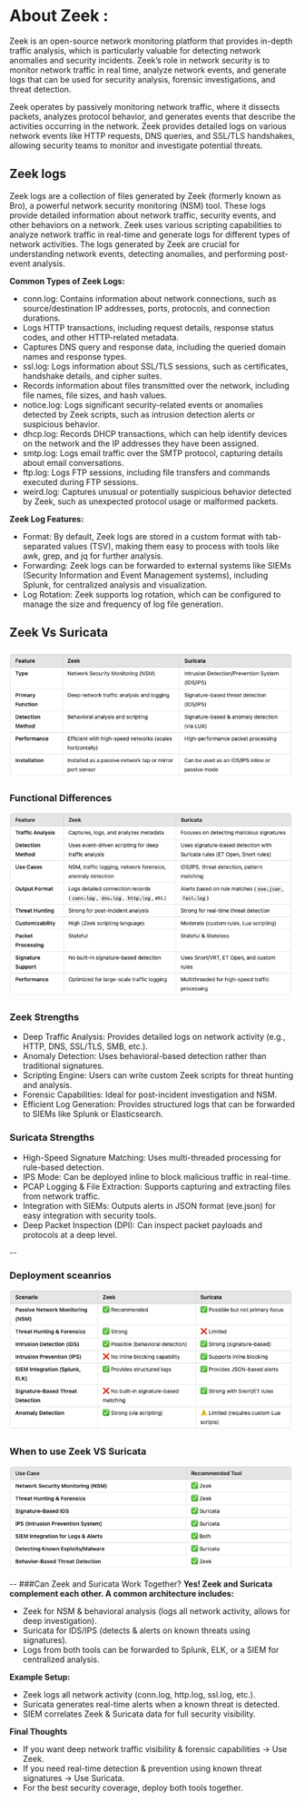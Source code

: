# About Zeek : 

Zeek is an
open-source network monitoring platform that provides in-depth traffic analysis, which is
particularly valuable for detecting network anomalies and security incidents. Zeek’s role in network security is to monitor network traffic in real time, analyze network events, and generate logs that can be used for security analysis, forensic investigations, and threat detection.

Zeek operates by passively
monitoring network traffic, where it dissects packets, analyzes protocol behavior, and generates events that describe the activities occurring in the network. Zeek provides detailed logs on various network events like HTTP requests, DNS queries, and SSL/TLS handshakes, allowing security teams to monitor and investigate potential threats.

## Zeek logs
Zeek logs are a collection of files generated by Zeek (formerly known as Bro), a powerful network security monitoring (NSM) tool. These logs provide detailed information about network traffic, security events, and other behaviors on a network. Zeek uses various scripting capabilities to analyze network traffic in real-time and generate logs for different types of network activities. The logs generated by Zeek are crucial for understanding network events, detecting anomalies, and performing post-event analysis.

**Common Types of Zeek Logs:**

* conn.log: Contains information about network connections, such as source/destination IP addresses, ports, protocols, and connection durations.
* Logs HTTP transactions, including request details, response status codes, and other HTTP-related metadata.
* Captures DNS query and response data, including the queried domain names and response types.
* ssl.log: Logs information about SSL/TLS sessions, such as certificates, handshake details, and cipher suites.
* Records information about files transmitted over the network, including file names, file sizes, and hash values.
* notice.log: Logs significant security-related events or anomalies detected by Zeek scripts, such as intrusion detection alerts or suspicious behavior.
* dhcp.log: Records DHCP transactions, which can help identify devices on the network and the IP addresses they have been assigned.
* smtp.log: Logs email traffic over the SMTP protocol, capturing details about email conversations.
* ftp.log: Logs FTP sessions, including file transfers and commands executed during FTP sessions.
* weird.log: Captures unusual or potentially suspicious behavior detected by Zeek, such as unexpected protocol usage or malformed packets.

**Zeek Log Features:** 

* Format: By default, Zeek logs are stored in a custom format with tab-separated values (TSV), making them easy to process with tools like awk, grep, and jq for further analysis.
* Forwarding: Zeek logs can be forwarded to external systems like SIEMs (Security Information and Event Management systems), including Splunk, for centralized analysis and visualization.
* Log Rotation: Zeek supports log rotation, which can be configured to manage the size and frequency of log file generation.

## Zeek Vs Suricata
![alt text](https://github.com/mshgayar/zeek/blob/main/ZeekVsSuricata.png)

### Functional Differences
![alt text](https://github.com/mshgayar/zeek/blob/main/Functional%20differences.png)

### Zeek Strengths
*  Deep Traffic Analysis: Provides detailed logs on network activity (e.g., HTTP, DNS, SSL/TLS, SMB, etc.).
*  Anomaly Detection: Uses behavioral-based detection rather than traditional signatures.
*  Scripting Engine: Users can write custom Zeek scripts for threat hunting and analysis.
*  Forensic Capabilities: Ideal for post-incident investigation and NSM.
*  Efficient Log Generation: Provides structured logs that can be forwarded to SIEMs like Splunk or Elasticsearch.

### Suricata Strengths
* High-Speed Signature Matching: Uses multi-threaded processing for rule-based detection.
* IPS Mode: Can be deployed inline to block malicious traffic in real-time.
* PCAP Logging & File Extraction: Supports capturing and extracting files from network traffic.
* Integration with SIEMs: Outputs alerts in JSON format (eve.json) for easy integration with security tools.
* Deep Packet Inspection (DPI): Can inspect packet payloads and protocols at a deep level.

--
### Deployment sceanrios
![alt text](https://github.com/mshgayar/zeek/blob/main/Deployment%20Scenario.png)


### When to use Zeek VS Suricata
![alt text](https://github.com/mshgayar/zeek/blob/main/Use%20cases.png)

--
###Can Zeek and Suricata Work Together?
**Yes! Zeek and Suricata complement each other. A common architecture includes:**

* Zeek for NSM & behavioral analysis (logs all network activity, allows for deep investigation).
* Suricata for IDS/IPS (detects & alerts on known threats using signatures).
* Logs from both tools can be forwarded to Splunk, ELK, or a SIEM for centralized analysis.

**Example Setup:**

* Zeek logs all network activity (conn.log, http.log, ssl.log, etc.).
* Suricata generates real-time alerts when a known threat is detected.
* SIEM correlates Zeek & Suricata data for full security visibility.

**Final Thoughts** 

* If you want deep network traffic visibility & forensic capabilities → Use Zeek.
* If you need real-time detection & prevention using known threat signatures → Use Suricata.
* For the best security coverage, deploy both tools together.
